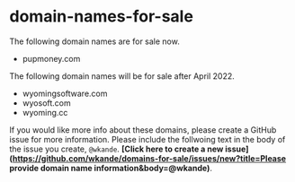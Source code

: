 # domain-names-for-sale

The following domain names are for sale now.

- pupmoney.com

The following domain names will be for sale after April 2022.

- wyomingsoftware.com
- wyosoft.com
- wyoming.cc

If you would like more info about these domains, please create a GitHub issue for more information. Please include the follwoing text in the body of the issue you create, `@wkande`. **[Click here to create a new issue](https://github.com/wkande/domains-for-sale/issues/new?title=Please provide domain name information&body=@wkande)**.

